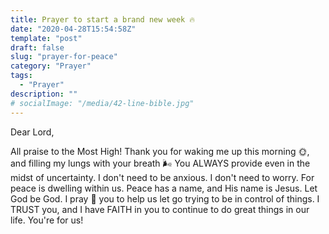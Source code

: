 ```yaml
---
title: Prayer to start a brand new week 🔥
date: "2020-04-28T15:54:58Z"
template: "post"
draft: false
slug: "prayer-for-peace"
category: "Prayer"
tags:
  - "Prayer"
description: ""
# socialImage: "/media/42-line-bible.jpg"
---
```


Dear Lord,

All praise to the Most High! Thank you for waking me up this morning 🌞, and filling my lungs with your breath 🌬️ You ALWAYS provide even in the midst of uncertainty. I don't need to be anxious. I don't need to worry. For peace is dwelling within us. Peace has a name, and His name is Jesus. Let God be God. I pray 🙏 you to help us let go trying to be in control of things. I TRUST you, and I have FAITH in you to continue to do great things in our life. You're for us!